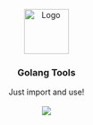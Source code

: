 <p align="center">
  <img src="https://i.imgur.com/IFEp5Cq.png" alt="Logo" width="80" height="80">
  <h3 align="center">Golang Tools</h3>
  <p align="center">
    Just import and use!
    </br>
    </br>
    <a href="https://pkg.go.dev/github.com/Flagon00/Tools"><img src="https://godoc.org/github.com/xta/okrun?status.svg"></a>
  </p>
</p>
